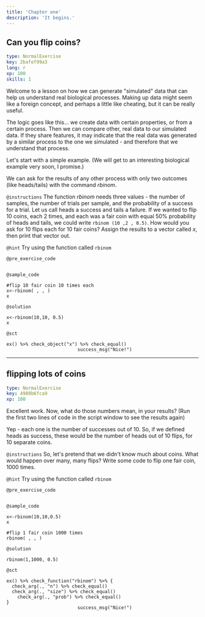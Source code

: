 ```yaml
---
title: 'Chapter one'
description: 'It begins.'
---
```


## Can you flip coins?

```yaml
type: NormalExercise
key: 2bafef99a3
lang: r
xp: 100
skills: 1
```

Welcome to a lesson on how we can generate "simulated" data that can help us understand real biological processes. Making up data might seem like a foreign concept, and perhaps a little like cheating, but it can be really useful. 

The logic goes like this... we create data with certain properties, or from a certain process. Then we can compare other, real data to our simulated data. If they share features, it may indicate that the real data was generated by a similar process to the one we simulated - and therefore that we understand that process.

Let's start with a simple example. (We will get to an interesting biological example very soon, I promise.)

We can ask for the results of  any other process with only two outcomes (like heads/tails) with the command _rbinom_.



`@instructions`
The function _rbinom_ needs three values - the number of samples, the number of trials per sample, and the probability of a success for a trial. Let us call heads a success and tails a failure. If we wanted to flip 10 coins, each 2 times, and each was a fair coin with equal 50% probability of heads and tails, we could write `rbinom (10 ,2 , 0.5)`. How would you ask for 10 flips each for 10 fair coins? Assign the results to a vector called _x_, then print that vector out.

`@hint`
Try using the function called `rbinom`

`@pre_exercise_code`
```{r}

```

`@sample_code`
```{r}
#flip 10 fair coin 10 times each
x<-rbinom( , , )
x
```

`@solution`
```{r}
x<-rbinom(10,10, 0.5)
x
```

`@sct`
```{r}
ex() %>% check_object("x") %>% check_equal()
                          success_msg("Nice!")
```

---

## flipping lots of coins

```yaml
type: NormalExercise
key: 4989b6fca9
xp: 100
```

Excellent work. Now, what do those numbers mean, in your results? (Run the first two lines of code in the script window to see the results again)

 Yep - each one is the number of successes out of 10. So, if we defined heads as success, these would be the number of heads out of 10 flips, for 10 separate coins. 

`@instructions`
So, let's pretend that we didn't know much about coins. What would happen over many, many flips? Write some code to flip one fair coin, 1000 times.

`@hint`
Try using the function called `rbinom`

`@pre_exercise_code`
```{r}

```

`@sample_code`
```{r}
x<-rbinom(10,10,0.5)
x

#flip 1 fair coin 1000 times 
rbinom( , , )
```

`@solution`
```{r}
rbinom(1,1000, 0.5)
```

`@sct`
```{r}
ex() %>% check_function("rbinom") %>% {
  check_arg(., "n") %>% check_equal()
  check_arg(., "size") %>% check_equal()
    check_arg(., "prob") %>% check_equal()
}
                          success_msg("Nice!")
```
